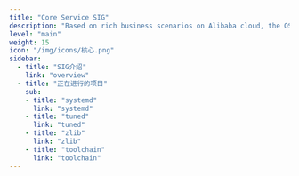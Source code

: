 ```yaml
---
title: "Core Service SIG"
description: "Based on rich business scenarios on Alibaba cloud, the OS core service SIG aims to optimizes the core user mode components deeply, and providing high reliable and high-performance core services on the cloud."
level: "main"
weight: 15
icon: "/img/icons/核心.png"
sidebar:
  - title: "SIG介绍"
    link: "overview"
  - title: "正在进行的项目"
    sub:
    - title: "systemd"
      link: "systemd"
    - title: "tuned"
      link: "tuned"
    - title: "zlib"
      link: "zlib"
    - title: "toolchain"
      link: "toolchain"
---
```


